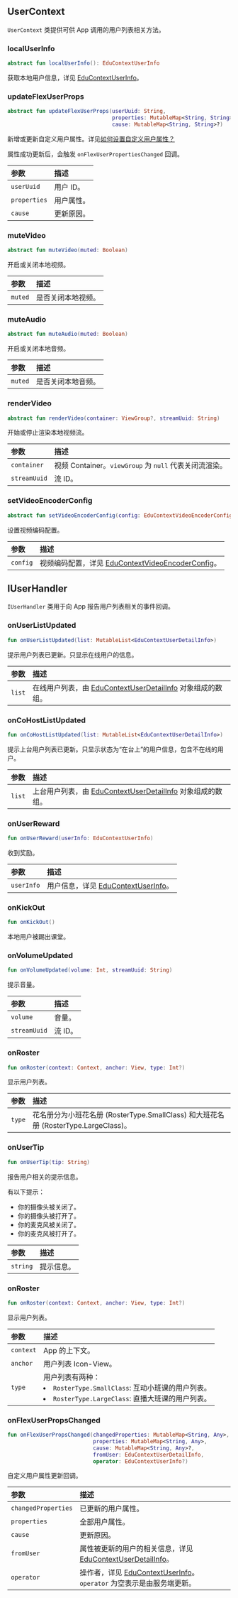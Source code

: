 ## UserContext

`UserContext` 类提供可供 App 调用的用户列表相关方法。

### localUserInfo

```kotlin
abstract fun localUserInfo(): EduContextUserInfo
```

获取本地用户信息，详见 [EduContextUserInfo](/cn/agora-class/edu_context_api_ref_android_type_def?platform=Android#educontextuserinfo)。

### updateFlexUserProps

```kotlin
abstract fun updateFlexUserProps(userUuid: String,
                                 properties: MutableMap<String, String>,
                                 cause: MutableMap<String, String>?)
```

新增或更新自定义用户属性。详见[如何设置自定义用户属性？](/cn/agora-class/faq/agora_class_custom_properties)

属性成功更新后，会触发 `onFlexUserPropertiesChanged` 回调。

| 参数         | 描述       |
| :----------- | :--------- |
| `userUuid`   | 用户 ID。  |
| `properties` | 用户属性。 |
| `cause`      | 更新原因。 |

### muteVideo

```kotlin
abstract fun muteVideo(muted: Boolean)
```

开启或关闭本地视频。

| 参数    | 描述               |
| :------ | :----------------- |
| `muted` | 是否关闭本地视频。 |

### muteAudio

```kotlin
abstract fun muteAudio(muted: Boolean)
```

开启或关闭本地音频。

| 参数    | 描述               |
| :------ | :----------------- |
| `muted` | 是否关闭本地音频。 |

### renderVideo

```kotlin
abstract fun renderVideo(container: ViewGroup?, streamUuid: String)
```

开始或停止渲染本地视频流。

| 参数         | 描述                                                   |
| :----------- | :----------------------------------------------------- |
| `container`  | 视频 Container。`viewGroup` 为 `null` 代表关闭流渲染。 |
| `streamUuid` | 流 ID。                                                |

### setVideoEncoderConfig

```kotlin
abstract fun setVideoEncoderConfig(config: EduContextVideoEncoderConfig)
```

设置视频编码配置。

| 参数     | 描述                                                                                                                                                    |
| :------- | :------------------------------------------------------------------------------------------------------------------------------------------------------ |
| `config` | 视频编码配置，详见 [EduContextVideoEncoderConfig](/cn/agora-class/edu_context_api_ref_android_type_def?platform=Android#educontextvideoencoderconfig)。 |

## IUserHandler

`IUserHandler` 类用于向 App 报告用户列表相关的事件回调。

### onUserListUpdated

```kotlin
fun onUserListUpdated(list: MutableList<EduContextUserDetailInfo>)
```

提示用户列表已更新。只显示在线用户的信息。

| 参数   | 描述                                                                                                                                                         |
| :----- | :----------------------------------------------------------------------------------------------------------------------------------------------------------- |
| `list` | 在线用户列表，由 [EduContextUserDetailInfo](/cn/agora-class/edu_context_api_ref_android_type_def?platform=Android#educontextuserdetailinfo) 对象组成的数组。 |

### onCoHostListUpdated

```kotlin
fun onCoHostListUpdated(list: MutableList<EduContextUserDetailInfo>)
```

提示上台用户列表已更新。只显示状态为“在台上”的用户信息，包含不在线的用户。

| 参数   | 描述                                                                                                                                                         |
| :----- | :----------------------------------------------------------------------------------------------------------------------------------------------------------- |
| `list` | 上台用户列表，由 [EduContextUserDetailInfo](/cn/agora-class/edu_context_api_ref_android_type_def?platform=Android#educontextuserdetailinfo) 对象组成的数组。 |

### onUserReward

```kotlin
fun onUserReward(userInfo: EduContextUserInfo)
```

收到奖励。

| 参数       | 描述                                                                                                                            |
| :--------- | :------------------------------------------------------------------------------------------------------------------------------ |
| `userInfo` | 用户信息，详见 [EduContextUserInfo](/cn/agora-class/edu_context_api_ref_android_type_def?platform=Android#educontextuserinfo)。 |

### onKickOut

```kotlin
fun onKickOut()
```

本地用户被踢出课堂。

### onVolumeUpdated

```kotlin
fun onVolumeUpdated(volume: Int, streamUuid: String)
```

提示音量。

| 参数         | 描述    |
| :----------- | :------ |
| `volume`     | 音量。  |
| `streamUuid` | 流 ID。 |

### onRoster

```kotlin
fun onRoster(context: Context, anchor: View, type: Int?)
```

显示用户列表。

| 参数   | 描述                                                                                |
| :----- | :---------------------------------------------------------------------------------- |
| `type` | 花名册分为小班花名册 (RosterType.SmallClass) 和大班花名册 (RosterType.LargeClass)。 |

### onUserTip

```kotlin
fun onUserTip(tip: String)
```

报告用户相关的提示信息。

有以下提示：

- 你的摄像头被关闭了。
- 你的摄像头被打开了。
- 你的麦克风被关闭了。
- 你的麦克风被打开了。

| 参数     | 描述       |
| :------- | :--------- |
| `string` | 提示信息。 |

### onRoster

```kotlin
fun onRoster(context: Context, anchor: View, type: Int?)
```

显示用户列表。

| 参数      | 描述                                                                                                                   |
| :-------- | :--------------------------------------------------------------------------------------------------------------------- |
| `context` | App 的上下文。                                                                                                         |
| `anchor`  | 用户列表 Icon-View。                                                                                                   |
| `type`    | 用户列表有两种：<li>`RosterType.SmallClass`: 互动小班课的用户列表。<li>`RosterType.LargeClass`: 直播大班课的用户列表。 |

### onFlexUserPropsChanged

```kotlin
fun onFlexUserPropsChanged(changedProperties: MutableMap<String, Any>,
                           properties: MutableMap<String, Any>,
                           cause: MutableMap<String, Any>?,
                           fromUser: EduContextUserDetailInfo,
                           operator: EduContextUserInfo?)
```

自定义用户属性更新回调。

| 参数                | 描述                                                                                                                                                             |
| :------------------ | :--------------------------------------------------------------------------------------------------------------------------------------------------------------- |
| `changedProperties` | 已更新的用户属性。                                                                                                                                               |
| `properties`        | 全部用户属性。                                                                                                                                                   |
| `cause`             | 更新原因。                                                                                                                                                       |
| `fromUser`          | 属性被更新的用户的相关信息，详见 [EduContextUserDetailInfo](/cn/agora-class/edu_context_api_ref_android_type_def?platform=Android#educontextuserdetailinfo)。    |
| `operator`          | 操作者，详见 [EduContextUserInfo](/cn/agora-class/edu_context_api_ref_android_type_def?platform=Android#educontextuserinfo)。`operator` 为空表示是由服务端更新。 |
